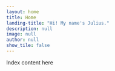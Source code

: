 ```yaml
---
layout: home
title: Home
landing-title: "Hi! My name's Julius."
description: null
image: null
author: null
show_tile: false
---
```


Index content here